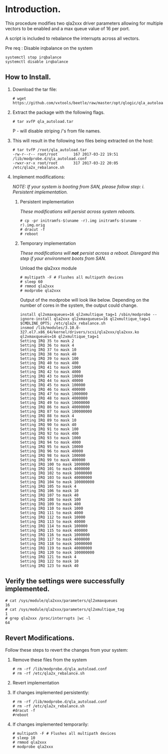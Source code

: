# Introduction.
This procedure modifies two qla2xxx driver parameters allowing for multiple vectors to be enabled and a max queue value of 16 per port.

A script is included to rebalance the interrupts across all vectors.

Pre req : Disable irqbalance on the system

```
systemctl stop irqbalance
systemctl disable irqbalance
```

## How to Install. 

1. Download the tar file:
   ```
   # wget https://github.com/vxtools/beetle/raw/master/opt/qlogic/qla_autoload.tar
   ```

2. Extract the package with the following flags.

   ```
   # tar xvfP qla_autoload.tar 
   ```

   P - will disable striping /'s from file names.  

3. This will result in the following two files being extracted on the host:

   ```
   # tar tvfP /root/qla_autoload.tar
   -rw-r--r-- root/root       167 2017-03-22 19:51 /lib/modprobe.d/qla_autoload.conf
   -rwxr-xr-x root/root       317 2017-03-22 20:05 /etc/qla2x_rebalance.sh
   ```

4. Implement modifications: 

   *NOTE:  If your system is booting from SAN, please follow step: i. Persistent implementation.* 
   
   1. Persistent implementation
   
      *These modifications will persist across system reboots.*

      ```
      # cp -pr initramfs-$(uname -r).img initramfs-$(uname -r).img.orig
      # dracut -f
      # reboot
      ```
   
   1. Temporary implementation
   
      *These modifications will **not** persist across a reboot.  Disregard this step if your environment boots from SAN.*

      Unload the qla2xxx module

      ```
      # multipath -F # Flushes all multipath devices
      # sleep 60 
      # rmmod qla2xxx
      # modprobe qla2xxx
      ```

      Output of the modprobe will look like below. Depending on the number of cores in the system, the output could change.

      ```
      install ql2xmaxqueues=16 ql2xmultique_tag=1 /sbin/modprobe --ignore-install qla2xxx ql2xmaxqueues=16 ql2xmultique_tag=1 $CMDLINE_OPTS; /etc/qla2x_rebalance.sh
      insmod /lib/modules/3.10.0-327.el7.x86_64/kernel/drivers/scsi/qla2xxx/qla2xxx.ko ql2xmaxqueues=16 ql2xmultique_tag=1
      Setting IRQ 35 to mask 2
      Setting IRQ 36 to mask 4
      Setting IRQ 37 to mask 10
      Setting IRQ 38 to mask 40
      Setting IRQ 39 to mask 100
      Setting IRQ 40 to mask 400
      Setting IRQ 41 to mask 1000
      Setting IRQ 42 to mask 4000
      Setting IRQ 43 to mask 10000
      Setting IRQ 44 to mask 40000
      Setting IRQ 45 to mask 100000
      Setting IRQ 46 to mask 400000
      Setting IRQ 47 to mask 1000000
      Setting IRQ 48 to mask 4000000
      Setting IRQ 49 to mask 10000000
      Setting IRQ 86 to mask 40000000
      Setting IRQ 87 to mask 100000000
      Setting IRQ 88 to mask 4
      Setting IRQ 89 to mask 10
      Setting IRQ 90 to mask 40
      Setting IRQ 91 to mask 100
      Setting IRQ 92 to mask 400
      Setting IRQ 93 to mask 1000
      Setting IRQ 94 to mask 4000
      Setting IRQ 95 to mask 10000
      Setting IRQ 96 to mask 40000
      Setting IRQ 98 to mask 100000
      Setting IRQ 99 to mask 400000
      Setting IRQ 100 to mask 1000000
      Setting IRQ 101 to mask 4000000
      Setting IRQ 102 to mask 10000000
      Setting IRQ 103 to mask 40000000
      Setting IRQ 104 to mask 100000000
      Setting IRQ 105 to mask 4
      Setting IRQ 106 to mask 10
      Setting IRQ 107 to mask 40
      Setting IRQ 108 to mask 100
      Setting IRQ 109 to mask 400
      Setting IRQ 110 to mask 1000
      Setting IRQ 111 to mask 4000
      Setting IRQ 112 to mask 10000
      Setting IRQ 113 to mask 40000
      Setting IRQ 114 to mask 100000
      Setting IRQ 115 to mask 400000
      Setting IRQ 116 to mask 1000000
      Setting IRQ 117 to mask 4000000
      Setting IRQ 118 to mask 10000000
      Setting IRQ 119 to mask 40000000
      Setting IRQ 120 to mask 100000000
      Setting IRQ 121 to mask 4
      Setting IRQ 122 to mask 10
      Setting IRQ 123 to mask 40
      ```

## Verify the settings were successfully implemented.
```
# cat /sys/module/qla2xxx/parameters/ql2xmaxqueues
16
# cat /sys/module/qla2xxx/parameters/ql2xmultique_tag
1
# grep qla2xxx /proc/interrupts |wc -l
64
```

## Revert Modifications.

Follow these steps to revert the changes from your system:

1. Remove these files from the system
   ```
   # rm -rf /lib/modprobe.d/qla_autoload.conf
   # rm -rf /etc/qla2x_rebalance.sh
   ```

2. Revert implementation

  1. If changes implemented persistently:
     ```
     # rm -rf /lib/modprobe.d/qla_autoload.conf
     # rm -rf /etc/qla2x_rebalance.sh 
     #dracut -f 
     #reboot 
     ```
  
  1. If changes implemented temporarily:

     ```
     # multipath -F # Flushes all multipath devices
     # sleep 10 
     # rmmod qla2xxx
     # modprobe qla2xxx
     ```
